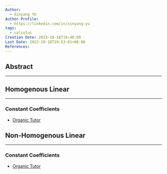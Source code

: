 ```yaml
---
Author:
  - Xinyang YU
Author Profile:
  - https://linkedin.com/in/xinyang-yu
tags:
  - calculus
Creation Date: 2023-10-18T19:48:00
Last Date: 2023-10-18T19:53:01+08:00
References:
---
```

## Abstract
---



## Homogenous Linear
---
### Constant Coefficients
- [Organic Tutor](https://youtu.be/uI2xt8nTOlQ?si=CML7TVi-yuz0_xgQ)

## Non-Homogenous Linear
---
### Constant Coefficients
- [Organic Tutor](https://youtu.be/P3fc6v191mA?si=iCyW_wljeXyPMdzG)